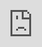 ```yaml
---
title: "Summarize Dates First: A Paradigm Shift in Timeline Summarization (Full paper presentation)"
collection: talks
type: "SIGIR 2021"
permalink: /talks/sdf_sigir21_video
venue: "SIGIR 2021"
date: 2021-07-12
location: "Montréal, Canada (Virtual)"
---
```


<div class="cloudflare-stream-container"><input type="hidden" class="cloudFlareScript" name="cloudFlareScript" value="https://embed.cloudflarestream.com/embed/r4xu.fla9.latest.js">
 <script>
window.addEventListener('load', function () {
            var script = document.querySelector('script[src="https://embed.cloudflarestream.com/embed/r4xu.fla9.latest.js"]');
            if(script === null) {
            var s = document.createElement('script');
            s.type = 'text/javascript';
            s.defer = 'defer';
            s.src = "https://embed.cloudflarestream.com/embed/r4xu.fla9.latest.js";
            document.getElementsByTagName('body')[0].appendChild(s);
            }
        });
</script>
<stream src="eyJraWQiOiI3YjgzNTg3NDZlNWJmNDM0MjY5YzEwZTYwMDg0ZjViYiIsImFsZyI6IlJTMjU2In0.eyJzdWIiOiIyZmZjZmNlYmVlYjcxMmQ4OWM2MThjMTczMGU3NTZjOCIsImtpZCI6IjdiODM1ODc0NmU1YmY0MzQyNjljMTBlNjAwODRmNWJiIiwiZXhwIjoxNjI2MjgyNjA3fQ.W__C9C_mlvCq2ZJnZaWCt7aY0BPxq9UZyNx5XvwxKFhFOJCoM2qVJL72L2NzYkn0V1IO59MT4VXKOsfHNPeLFb6HpLegMaYT0AzNHEBqRfVCZKvoifrK3RoT-BNswLBqARulWb--_zl6XzO4M1pY744att_ezYnQRn1D78GIcvP7J8s5WK6769KoidffoiMkfxOgfC0cTazo6HQXGyZRY9JbvWmBgBViNZLK0Zck8h0L0a-IoZ7wytljBvmAdxv99vwXsd9Zzqsil5WNGU8N1-7eeCzJMlfBr76cHUTf1Oqe2xxlPlVwOEKHBLKvRdfAtooIJltIddyxCAIYZDOF5Q" class="cloudflare-stream-player" id="video_stream_uuid%3A3ba93960-9297-41c1-9a5f-6203c6da81aa" poster="https://videodelivery.net/eyJraWQiOiI3YjgzNTg3NDZlNWJmNDM0MjY5YzEwZTYwMDg0ZjViYiIsImFsZyI6IlJTMjU2In0.eyJzdWIiOiIyZmZjZmNlYmVlYjcxMmQ4OWM2MThjMTczMGU3NTZjOCIsImtpZCI6IjdiODM1ODc0NmU1YmY0MzQyNjljMTBlNjAwODRmNWJiIiwiZXhwIjoxNjI2MjgyNjA3fQ.W__C9C_mlvCq2ZJnZaWCt7aY0BPxq9UZyNx5XvwxKFhFOJCoM2qVJL72L2NzYkn0V1IO59MT4VXKOsfHNPeLFb6HpLegMaYT0AzNHEBqRfVCZKvoifrK3RoT-BNswLBqARulWb--_zl6XzO4M1pY744att_ezYnQRn1D78GIcvP7J8s5WK6769KoidffoiMkfxOgfC0cTazo6HQXGyZRY9JbvWmBgBViNZLK0Zck8h0L0a-IoZ7wytljBvmAdxv99vwXsd9Zzqsil5WNGU8N1-7eeCzJMlfBr76cHUTf1Oqe2xxlPlVwOEKHBLKvRdfAtooIJltIddyxCAIYZDOF5Q/thumbnails/thumbnail.jpg?time=10.0s" height="187px" controls="" style="height: 187px;"><div style="position: absolute; height: 100%; top: 0px; left: 0px; width: 100%;"><iframe style="height: 100%; width: 100%; position: absolute; top: 0px; left: 0px; border: medium none;" src="https://embed.videodelivery.net/embed/iframe.fla9.73ac6be.html?videoId=eyJraWQiOiI3YjgzNTg3NDZlNWJmNDM0MjY5YzEwZTYwMDg0ZjViYiIsImFsZyI6IlJTMjU2In0.eyJzdWIiOiIyZmZjZmNlYmVlYjcxMmQ4OWM2MThjMTczMGU3NTZjOCIsImtpZCI6IjdiODM1ODc0NmU1YmY0MzQyNjljMTBlNjAwODRmNWJiIiwiZXhwIjoxNjI2MjgyNjA3fQ.W__C9C_mlvCq2ZJnZaWCt7aY0BPxq9UZyNx5XvwxKFhFOJCoM2qVJL72L2NzYkn0V1IO59MT4VXKOsfHNPeLFb6HpLegMaYT0AzNHEBqRfVCZKvoifrK3RoT-BNswLBqARulWb--_zl6XzO4M1pY744att_ezYnQRn1D78GIcvP7J8s5WK6769KoidffoiMkfxOgfC0cTazo6HQXGyZRY9JbvWmBgBViNZLK0Zck8h0L0a-IoZ7wytljBvmAdxv99vwXsd9Zzqsil5WNGU8N1-7eeCzJMlfBr76cHUTf1Oqe2xxlPlVwOEKHBLKvRdfAtooIJltIddyxCAIYZDOF5Q" allowfullscreen="true" allow="autoplay; picture-in-picture"></iframe></div></stream></div>

